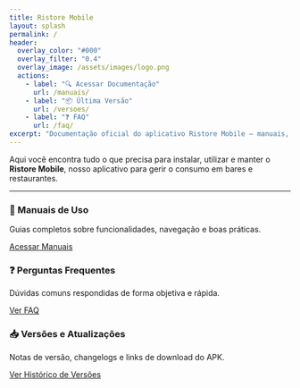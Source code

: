 ```yaml
---
title: Ristore Mobile
layout: splash
permalink: /
header:
  overlay_color: "#000"
  overlay_filter: "0.4"
  overlay_image: /assets/images/logo.png
  actions:
    - label: "🔍 Acessar Documentação"
      url: /manuais/
    - label: "📦 Última Versão"
      url: /versoes/
    - label: "❓ FAQ"
      url: /faq/
excerpt: "Documentação oficial do aplicativo Ristore Mobile — manuais, perguntas frequentes e histórico de versões."
---
```


<section class="feature__wrapper">

Aqui você encontra tudo o que precisa para instalar, utilizar e manter o **Ristore Mobile**, nosso aplicativo para gerir o consumo em bares e restaurantes.

---

<div class="feature__item">
  <h3>📄 Manuais de Uso</h3>
  <p>Guias completos sobre funcionalidades, navegação e boas práticas.</p>
  <a href="/ristoremobile.docs/manuais/" class="btn">Acessar Manuais</a>
</div>

<div class="feature__item">
  <h3>❓ Perguntas Frequentes</h3>
  <p>Dúvidas comuns respondidas de forma objetiva e rápida.</p>
  <a href="/ristoremobile.docs/faq/" class="btn">Ver FAQ</a>
</div>

<div class="feature__item">
  <h3>📥 Versões e Atualizações</h3>
  <p>Notas de versão, changelogs e links de download do APK.</p>
  <a href="/ristoremobile.docs/versoes/" class="btn">Ver Histórico de Versões</a>
</div>

</section>
